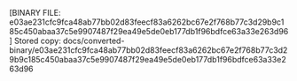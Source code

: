 [BINARY FILE: e03ae231cfc9fca48ab77bb02d83feecf83a6262bc67e2f768b77c3d29b9c185c450abaa37c5e9907487f29ea49e5de0eb177db1f96bdfce63a33e263d96]
Stored copy: docs/converted-binary/e03ae231cfc9fca48ab77bb02d83feecf83a6262bc67e2f768b77c3d29b9c185c450abaa37c5e9907487f29ea49e5de0eb177db1f96bdfce63a33e263d96
